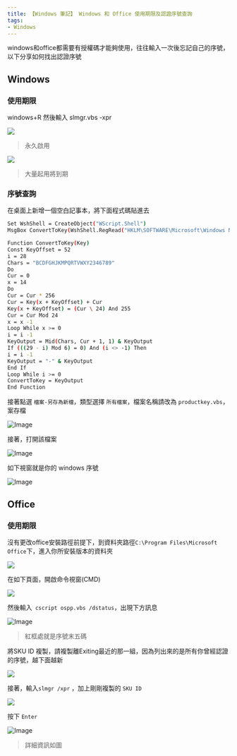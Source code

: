 ```yaml
---
title: 【Windows 筆記】 Windows 和 Office 使用期限及認證序號查詢
tags:
- Windows
---
```

windows和office都需要有授權碼才能夠使用，往往輸入一次後忘記自己的序號，以下分享如何找出認證序號

## Windows

### 使用期限

windows+R 然後輸入 slmgr.vbs -xpr

![](https://i.imgur.com/BLxtYP5.png)
>永久啟用

![](https://i.imgur.com/v1JFVR1.png)
>大量起用將到期

### 序號查詢

在桌面上新增一個空白記事本，將下面程式碼貼進去

```bash
Set WshShell = CreateObject("WScript.Shell")
MsgBox ConvertToKey(WshShell.RegRead("HKLM\SOFTWARE\Microsoft\Windows NT\CurrentVersion\DigitalProductId"))

Function ConvertToKey(Key)
Const KeyOffset = 52
i = 28
Chars = "BCDFGHJKMPQRTVWXY2346789"
Do
Cur = 0
x = 14
Do
Cur = Cur * 256
Cur = Key(x + KeyOffset) + Cur
Key(x + KeyOffset) = (Cur \ 24) And 255
Cur = Cur Mod 24
x = x -1
Loop While x >= 0
i = i -1
KeyOutput = Mid(Chars, Cur + 1, 1) & KeyOutput
If (((29 - i) Mod 6) = 0) And (i <> -1) Then
i = i -1
KeyOutput = "-" & KeyOutput
End If
Loop While i >= 0
ConvertToKey = KeyOutput
End Function
```

接著點選 `檔案-另存為新檔`，類型選擇 `所有檔案`，檔案名稱請改為 `productkey.vbs`，案存檔

![Image](https://i.imgur.com/c6RQjgK.png)

接著，打開該檔案

![Image](https://i.imgur.com/ByVCpEW.png)

如下視窗就是你的 windows 序號

![Image](https://i.imgur.com/7T0FkQ6.png)

## Office

### 使用期限

沒有更改office安裝路徑前提下，到資料夾路徑`C:\Program Files\Microsoft Office`下，進入你所安裝版本的資料夾

![](https://i.imgur.com/fr3ufPE.png)

在如下頁面，開啟命令視窗(CMD)

![](https://i.imgur.com/0aiowz6.png)


然後輸入` cscript ospp.vbs /dstatus`，出現下方訊息

![Image](https://i.imgur.com/RzG4T6H.png)
> 紅框處就是序號末五碼

將SKU ID 複製，請複製離Exiting最近的那一組，因為列出來的是所有你曾經認證的序號，越下面越新

![](https://i.imgur.com/NhI8AAb.png)

接著，輸入`slmgr /xpr` ，加上剛剛複製的 `SKU ID`

![](https://i.imgur.com/Dwq0x2H.png)

按下 `Enter`

![Image](https://i.imgur.com/B5IuYfi.png)
> 詳細資訊如圖
